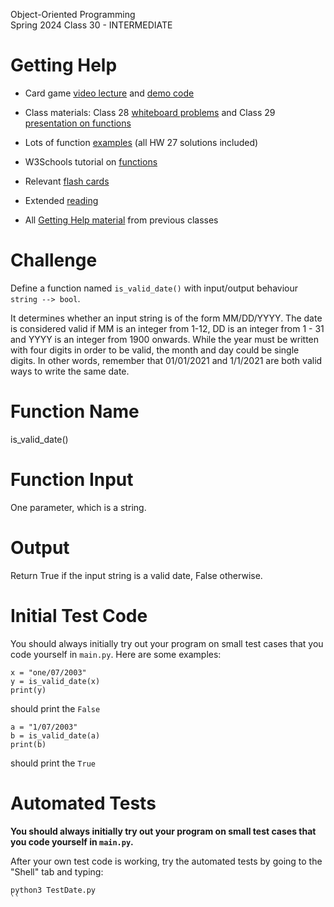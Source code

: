 Object-Oriented Programming  
Spring 2024 
Class 30 - INTERMEDIATE


# Getting Help 

* Card game [video lecture](https://drive.google.com/file/d/1lb_jEPVUz7pJPG8qPUVsL_f7t0oLG7SK/view?usp=sharing) and [demo code](https://replit.com/@mcarlberg/HW25DemoCardGame) 

* Class materials: Class 28 [whiteboard problems](https://docs.google.com/document/d/1Tymh8DzghSOVQohID6bldedubhL_jdUZw2ys5h2puiQ/edit?usp=sharing) and Class 29 [presentation on functions](https://docs.google.com/presentation/d/1Oo8YyS3l1MlMjmmMpK5ZMDbzlxhc8QDV0b9Jm2S-LP4/edit?usp=sharing)

* Lots of function [examples](https://replit.com/@mcarlberg/Sp24-HW27-FunctionsPractice-SOLUTIONS#main.py) (all HW 27 solutions included)

* W3Schools tutorial on [functions](https://www.w3schools.com/python/python_functions.asp)
   
* Relevant [flash cards](https://drive.google.com/file/d/1Pbpyg1eRtImUo-kD8Pbx9Y5JPk1WavrA/view?usp=sharing)

* Extended [reading](https://drive.google.com/file/d/1PVRf7MvHokHhCdiz7o4ey2tsB_nZSbgv/view?usp=sharing)

* All [Getting Help material](https://github.com/mattcarlberg/OOP-Sp24-Reference) from previous classes

# Challenge

Define a function named `is_valid_date()` with input/output behaviour `string --> bool`.

It determines whether an input string is of the form MM/DD/YYYY.  The date is considered valid if MM is an integer from 1-12, DD is an integer from 1 - 31 and YYYY is an integer from 1900 onwards.  While the  year must be written with four digits in order to be valid, the month and day could be single digits.  In other words, remember that 01/01/2021 and 1/1/2021 are both valid ways to write the same date.

# Function Name

is_valid_date()


# Function Input 

One parameter, which is a string.

# Output

Return True if the input string is a valid date, False otherwise. 

# Initial Test Code

You should always initially try out your program on small test cases that you code yourself in `main.py`.  Here are some examples:

```
x = "one/07/2003"
y = is_valid_date(x)
print(y)
```

should print the `False`


```
a = "1/07/2003"
b = is_valid_date(a)
print(b)
```

should print the `True`


# Automated Tests

**You should always initially try out your program on small test cases that you code yourself in `main.py`.**

After your own test code is working, try the automated tests by going to the "Shell" tab and typing:

```
python3 TestDate.py
``
